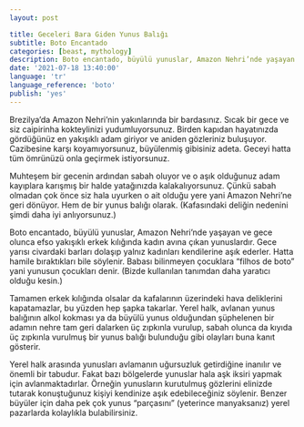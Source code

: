 ```yaml
---
layout: post

title: Geceleri Bara Giden Yunus Balığı
subtitle: Boto Encantado
categories: [beast, mythology]
description: Boto encantado, büyülü yunuslar, Amazon Nehri’nde yaşayan ve gece olunca efso yakışıklı erkek kılığında kadın avına çıkan yunuslardır. Gece yarısı civardaki barları dolaşıp yalnız kadınları kendilerine aşık ederler. Hatta hamile bıraktıkları bile söylenir. Babası bilinmeyen çocuklara “filhos de boto” yani yunusun çocukları denir.
date: '2021-07-18 13:40:00'
language: 'tr'
language_reference: 'boto'
publish: 'yes'
---
```

Brezilya’da Amazon Nehri’nin yakınlarında bir bardasınız. Sıcak bir gece ve siz caipirinha kokteylinizi yudumluyorsunuz. Birden kapıdan hayatınızda gördüğünüz en yakışıklı adam giriyor ve aniden gözleriniz buluşuyor. Cazibesine karşı koyamıyorsunuz, büyülenmiş gibisiniz adeta. Geceyi hatta tüm ömrünüzü onla geçirmek istiyorsunuz.

Muhteşem bir gecenin ardından sabah oluyor ve o aşık olduğunuz adam kayıplara karışmış bir halde yatağınızda kalakalıyorsunuz. Çünkü sabah olmadan çok önce siz hala uyurken o ait olduğu yere yani Amazon Nehri’ne geri dönüyor. Hem de bir yunus balığı olarak. (Kafasındaki deliğin nedenini şimdi daha iyi anlıyorsunuz.)

Boto encantado, büyülü yunuslar, Amazon Nehri’nde yaşayan ve gece olunca efso yakışıklı erkek kılığında kadın avına çıkan yunuslardır. Gece yarısı civardaki barları dolaşıp yalnız kadınları kendilerine aşık ederler. Hatta hamile bıraktıkları bile söylenir. Babası bilinmeyen çocuklara “filhos de boto” yani yunusun çocukları denir. (Bizde kullanılan tanımdan daha yaratıcı olduğu kesin.)

Tamamen erkek kılığında olsalar da kafalarının üzerindeki hava deliklerini kapatamazlar, bu yüzden hep şapka takarlar. Yerel halk, avlanan yunus balığının alkol kokması ya da büyülü yunus olduğundan şüphelenen bir adamın nehre tam geri dalarken üç zıpkınla vurulup, sabah olunca da kıyıda üç zıpkınla vurulmuş bir yunus balığı bulunduğu gibi olayları buna kanıt gösterir.

Yerel halk arasında yunusları avlamanın uğursuzluk getirdiğine inanılır ve önemli bir tabudur. Fakat bazı bölgelerde yunuslar hala aşk iksiri yapmak için avlanmaktadırlar. Örneğin yunusların kurutulmuş gözlerini elinizde tutarak konuştuğunuz kişiyi kendinize aşık edebileceğiniz söylenir. Benzer büyüler için daha pek çok yunus “parçasını” (yeterince manyaksanız) yerel pazarlarda kolaylıkla bulabilirsiniz.
